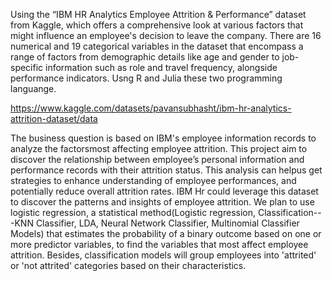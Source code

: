 Using the “IBM HR Analytics Employee Attrition & Performance” dataset from Kaggle, which offers a comprehensive look at various factors that might influence an employee's decision to leave the company. There are 16 numerical and 19 categorical variables in the dataset that encompass a range of factors from demographic details like age and gender to job-specific information such as role and travel frequency, alongside performance indicators. Usng R and Julia these two programming languange.

https://www.kaggle.com/datasets/pavansubhasht/ibm-hr-analytics-attrition-dataset/data

The business question is based on IBM's employee information records to analyze the factorsmost affecting employee attrition. This project aim to discover the relationship between employee’s personal information and performance records with their attrition status. This analysis can helpus get strategies to enhance understanding of employee performances, and potentially reduce overall attrition rates. IBM Hr could leverage this dataset to discover the patterns and insights of employee attrition. We
plan to use logistic regression, a statistical method(Logistic regression, Classification---KNN Classifier, LDA, Neural Network Classifier, Multinomial Classifier Models) that estimates the probability of a binary outcome based on one or more predictor variables, to find the variables that most affect employee attrition. Besides, classification models will group employees into 'attrited' or 'not attrited' categories based on their characteristics.
